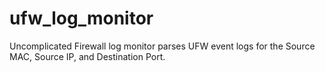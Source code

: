 # ufw_log_monitor
Uncomplicated Firewall log monitor parses UFW event logs for the Source MAC, Source IP, and Destination Port.    
